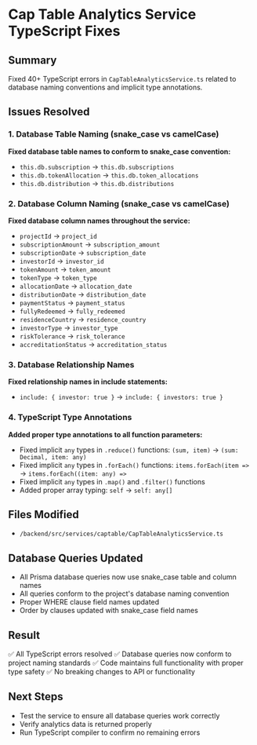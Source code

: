 # Cap Table Analytics Service TypeScript Fixes

## Summary
Fixed 40+ TypeScript errors in `CapTableAnalyticsService.ts` related to database naming conventions and implicit type annotations.

## Issues Resolved

### 1. Database Table Naming (snake_case vs camelCase)
**Fixed database table names to conform to snake_case convention:**
- `this.db.subscription` → `this.db.subscriptions`
- `this.db.tokenAllocation` → `this.db.token_allocations`
- `this.db.distribution` → `this.db.distributions`

### 2. Database Column Naming (snake_case vs camelCase)
**Fixed database column names throughout the service:**
- `projectId` → `project_id`
- `subscriptionAmount` → `subscription_amount`
- `subscriptionDate` → `subscription_date`
- `investorId` → `investor_id`
- `tokenAmount` → `token_amount`
- `tokenType` → `token_type`
- `allocationDate` → `allocation_date`
- `distributionDate` → `distribution_date`
- `paymentStatus` → `payment_status`
- `fullyRedeemed` → `fully_redeemed`
- `residenceCountry` → `residence_country`
- `investorType` → `investor_type`
- `riskTolerance` → `risk_tolerance`
- `accreditationStatus` → `accreditation_status`

### 3. Database Relationship Names
**Fixed relationship names in include statements:**
- `include: { investor: true }` → `include: { investors: true }`

### 4. TypeScript Type Annotations
**Added proper type annotations to all function parameters:**
- Fixed implicit `any` types in `.reduce()` functions: `(sum, item)` → `(sum: Decimal, item: any)`
- Fixed implicit `any` types in `.forEach()` functions: `items.forEach(item =>` → `items.forEach((item: any) =>`
- Fixed implicit `any` types in `.map()` and `.filter()` functions
- Added proper array typing: `self` → `self: any[]`

## Files Modified
- `/backend/src/services/captable/CapTableAnalyticsService.ts`

## Database Queries Updated
- All Prisma database queries now use snake_case table and column names
- All queries conform to the project's database naming convention
- Proper WHERE clause field names updated
- Order by clauses updated with snake_case field names

## Result
✅ All TypeScript errors resolved
✅ Database queries now conform to project naming standards
✅ Code maintains full functionality with proper type safety
✅ No breaking changes to API or functionality

## Next Steps
- Test the service to ensure all database queries work correctly
- Verify analytics data is returned properly
- Run TypeScript compiler to confirm no remaining errors
